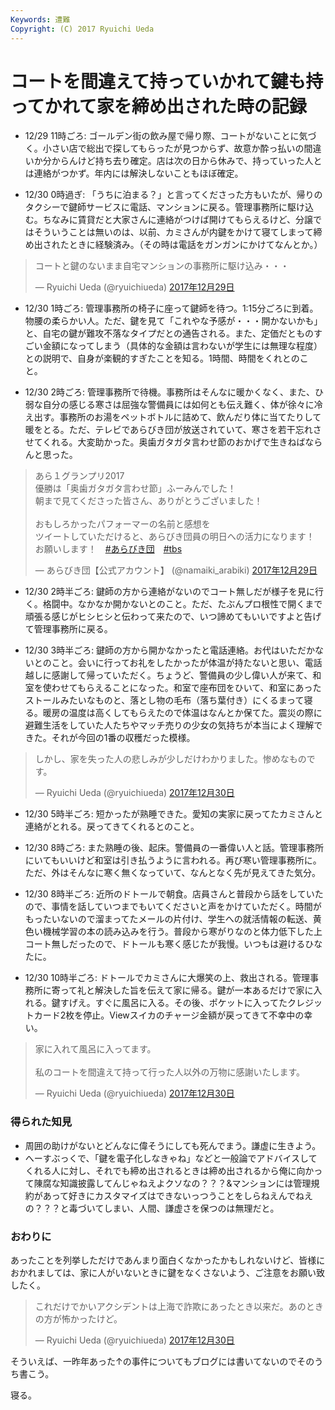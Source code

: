```yaml
---
Keywords: 遭難
Copyright: (C) 2017 Ryuichi Ueda
---
```


# コートを間違えて持っていかれて鍵も持ってかれて家を締め出された時の記録

* 12/29 11時ごろ: ゴールデン街の飲み屋で帰り際、コートがないことに気づく。小さい店で総出で探してもらったが見つからず、故意か酔っ払いの間違いか分からんけど持ち去り確定。店は次の日から休みで、持っていった人とは連絡がつかず。年内には解決しないこともほぼ確定。


* 12/30 0時過ぎ: 「うちに泊まる？」と言ってくださった方もいたが、帰りのタクシーで鍵師サービスに電話、マンションに戻る。管理事務所に駆け込む。ちなみに賃貸だと大家さんに連絡がつけば開けてもらえるけど、分譲ではそういうことは無いのは、以前、カミさんが内鍵をかけて寝てしまって締め出されたときに経験済み。（その時は電話をガンガンにかけてなんとか。）


<blockquote class="twitter-tweet" data-lang="ja"><p lang="ja" dir="ltr">コートと鍵のないまま自宅マンションの事務所に駆け込み・・・</p>&mdash; Ryuichi Ueda (@ryuichiueda) <a href="https://twitter.com/ryuichiueda/status/946762635394949120?ref_src=twsrc%5Etfw">2017年12月29日</a></blockquote> <script async src="https://platform.twitter.com/widgets.js" charset="utf-8"></script> 

* 12/30 1時ごろ: 管理事務所の椅子に座って鍵師を待つ。1:15分ごろに到着。物腰の柔らかい人。ただ、鍵を見て「これやな予感が・・・開かないかも」と、自宅の鍵が難攻不落なタイプだとの通告される。また、定価だとものすごい金額になってしまう（具体的な金額は言わないが学生には無理な程度）との説明で、自身が楽観的すぎたことを知る。1時間、時間をくれとのこと。

* 12/30 2時ごろ: 管理事務所で待機。事務所はそんなに暖かくなく、また、ひ弱な自分の感じる寒さは屈強な警備員には如何とも伝え難く、体が徐々に冷え出す。事務所のお湯をペットボトルに詰めて、飲んだり体に当てたりして暖をとる。ただ、テレビであらびき団が放送されていて、寒さを若干忘れさせてくれる。大変助かった。奥歯ガタガタ言わせ節のおかげで生きねばならんと思った。

<blockquote class="twitter-tweet" data-lang="ja"><p lang="ja" dir="ltr">あら１グランプリ2017<br>優勝は「奥歯ガタガタ言わせ節」ふーみんでした！<br>朝まで見てくださった皆さん、ありがとうございました！<br><br>おもしろかったパフォーマーの名前と感想を<br>ツイートしていただけると、あらびき団員の明日への活力になります！<br>お願いします！　<a href="https://twitter.com/hashtag/%E3%81%82%E3%82%89%E3%81%B3%E3%81%8D%E5%9B%A3?src=hash&amp;ref_src=twsrc%5Etfw">#あらびき団</a>　<a href="https://twitter.com/hashtag/tbs?src=hash&amp;ref_src=twsrc%5Etfw">#tbs</a></p>&mdash; あらびき団【公式アカウント】 (@namaiki_arabiki) <a href="https://twitter.com/namaiki_arabiki/status/946815344709996545?ref_src=twsrc%5Etfw">2017年12月29日</a></blockquote> <script async src="https://platform.twitter.com/widgets.js" charset="utf-8"></script> 

* 12/30 2時半ごろ: 鍵師の方から連絡がないのでコート無しだが様子を見に行く。格闘中。なかなか開かないとのこと。ただ、たぶんプロ根性で開くまで頑張る感じがヒシヒシと伝わって来たので、いつ諦めてもいいですよと告げて管理事務所に戻る。

* 12/30 3時半ごろ: 鍵師の方から開かなかったと電話連絡。お代はいただかないとのこと。会いに行ってお礼をしたかったが体温が持たないと思い、電話越しに感謝して帰っていただく。ちょうど、警備員の少し偉い人が来て、和室を使わせてもらえることになった。和室で座布団をひいて、和室にあったストールみたいなものと、落とし物の毛布（落ち葉付き）にくるまって寝る。暖房の温度は高くしてもらえたので体温はなんとか保てた。震災の際に避難生活をしていた人たちやマッチ売りの少女の気持ちが本当によく理解できた。それが今回の1番の収穫だった模様。

<blockquote class="twitter-tweet" data-lang="ja"><p lang="ja" dir="ltr">しかし、家を失った人の悲しみが少しだけわかりました。惨めなものです。</p>&mdash; Ryuichi Ueda (@ryuichiueda) <a href="https://twitter.com/ryuichiueda/status/946924986605846529?ref_src=twsrc%5Etfw">2017年12月30日</a></blockquote> <script async src="https://platform.twitter.com/widgets.js" charset="utf-8"></script> 

* 12/30 5時半ごろ: 短かったが熟睡できた。愛知の実家に戻ってたカミさんと連絡がとれる。戻ってきてくれるとのこと。

* 12/30 8時ごろ: また熟睡の後、起床。警備員の一番偉い人と話。管理事務所にいてもいいけど和室は引き払うように言われる。再び寒い管理事務所に。ただ、外はそんなに寒く無くなっていて、なんとなく先が見えてきた気分。

* 12/30 8時半ごろ: 近所のドトールで朝食。店員さんと普段から話をしていたので、事情を話していつまでもいてくださいと声をかけていただく。時間がもったいないので溜まってたメールの片付け、学生への就活情報の転送、黄色い機械学習の本の読み込みを行う。普段から寒がりなのと体力低下した上コート無しだったので、ドトールも寒く感じたが我慢。いつもは避けるひなたに。


* 12/30 10時半ごろ: ドトールでカミさんに大爆笑の上、救出される。管理事務所に寄って礼と解決した旨を伝えて家に帰る。鍵が一本あるだけで家に入れる。鍵すげえ。すぐに風呂に入る。その後、ポケットに入ってたクレジットカード2枚を停止。Viewスイカのチャージ金額が戻ってきて不幸中の幸い。

<blockquote class="twitter-tweet" data-lang="ja"><p lang="ja" dir="ltr">家に入れて風呂に入ってます。<br><br>私のコートを間違えて持って行った人以外の万物に感謝いたします。</p>&mdash; Ryuichi Ueda (@ryuichiueda) <a href="https://twitter.com/ryuichiueda/status/946924739120918528?ref_src=twsrc%5Etfw">2017年12月30日</a></blockquote> <script async src="https://platform.twitter.com/widgets.js" charset="utf-8"></script> 


### 得られた知見

* 周囲の助けがないとどんなに偉そうにしても死んでまう。謙虚に生きよう。
* へーすぶっくで、「鍵を電子化しなきゃね」などと一般論でアドバイスしてくれる人に対し、それでも締め出されるときは締め出されるから俺に向かって陳腐な知識披露してんじゃねえよクソなの？？？&マンションには管理規約があって好きにカスタマイズはできないっつうことをしらねえんでねえの？？？と毒づいてしまい、人間、謙虚さを保つのは無理だと。

### おわりに

あったことを列挙しただけであんまり面白くなかったかもしれないけど、皆様におかれましては、家に人がいないときに鍵をなくさないよう、ご注意をお願い致したく。

<blockquote class="twitter-tweet" data-lang="ja"><p lang="ja" dir="ltr">これだけでかいアクシデントは上海で詐欺にあったとき以来だ。あのときの方が怖かったけど。</p>&mdash; Ryuichi Ueda (@ryuichiueda) <a href="https://twitter.com/ryuichiueda/status/946909432419459072?ref_src=twsrc%5Etfw">2017年12月30日</a></blockquote> <script async src="https://platform.twitter.com/widgets.js" charset="utf-8"></script> 

そういえば、一昨年あった↑の事件についてもブログには書いてないのでそのうち書こう。


寝る。

